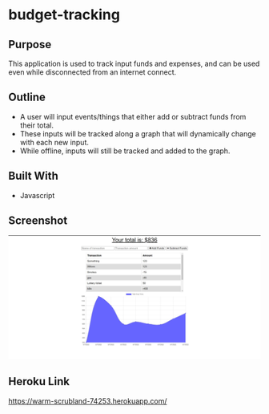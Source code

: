 # budget-tracking

## Purpose

This application is used to track input funds and expenses, and can be used even while disconnected from an internet connect.

## Outline

- A user will input events/things that either add or subtract funds from their total.
- These inputs will be tracked along a graph that will dynamically change with each new input.
- While offline, inputs will still be tracked and added to the graph.

## Built With

- Javascript

## Screenshot

![Screenshot](./assets//README.jpg)

## Heroku Link

https://warm-scrubland-74253.herokuapp.com/
